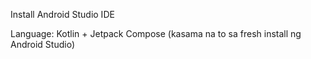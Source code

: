 Install Android Studio IDE

Language: Kotlin + Jetpack Compose (kasama na to sa fresh install ng Android Studio)

